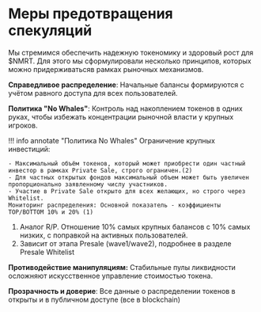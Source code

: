 # **Меры предотвращения спекуляций**

Мы стремимся обеспечить надежную токеномику и здоровый рост для $NMRT. Для этого мы сформулировали несколько принципов, которых можно придерживатьсяв рамках рыночных механизмов.

**Справедливое распределение**: Начальные балансы формируются с учётом равного доступа для всех пользователей.

**Политика "No Whales"**: Контроль над накоплением токенов в одних руках, чтобы избежать концентрации рыночной власти у крупных игроков.

!!! info annotate "Политика No Whales"
    Ограничение крупных инвестиций:

    - Максимальный объём токенов, который может приобрести один частный инвестор в рамках Private Sale, строго ограничен.(2)
    - Для частных открытых фондов максимальный объем может быть увеличен пропорционально заявленному числу участников.
    - Участие в Private Sale открыто для всех желающих, но строго через Whitelist.
    Мониторинг распределения: Основной показатель - коэффициенты TOP/BOTTOM 10% и 20% (1)

1. Аналог R/P. Отношение 10% самых крупных балансов с 10% самых низких, с поправкой на активных пользователей.
2. Зависит от этапа Presale (wave1/wave2), подробнее в разделе Presale Whitelist

**Противодействие манипуляциям:** Стабильные пулы ликвидности осложняют искусственное управление стоимостью токена.

**Прозрачность и доверие**: Все данные о распределении токенов в открыты и в публичном доступе (все в blockchain)